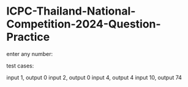 # ICPC-Thailand-National-Competition-2024-Question-Practice

enter any number: 

test cases:

input 1, output 0
input 2, output 0
input 4, output 4
input 10, output 74
